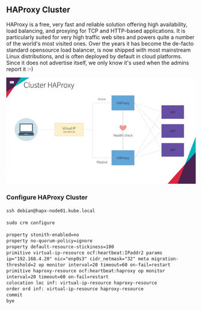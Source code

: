 ## HAProxy Cluster

HAProxy is a free, very fast and reliable solution offering high availability, load balancing, and proxying for TCP and HTTP-based applications. It is particularly suited for very high traffic web sites and powers quite a number of the world's most visited ones. Over the years it has become the de-facto standard opensource load balancer, is now shipped with most mainstream Linux distributions, and is often deployed by default in cloud platforms. Since it does not advertise itself, we only know it's used when the admins report it :-)

![](images/haproxy-cluster.gif)

### Configure HAProxy Cluster
```
ssh debian@hapx-node01.kube.local

sudo crm configure

property stonith-enabled=no
property no-quorum-policy=ignore
property default-resource-stickiness=100
primitive virtual-ip-resource ocf:heartbeat:IPaddr2 params ip="192.168.4.20" nic="enp0s3" cidr_netmask="32" meta migration-threshold=2 op monitor interval=20 timeout=60 on-fail=restart
primitive haproxy-resource ocf:heartbeat:haproxy op monitor interval=20 timeout=60 on-fail=restart
colocation loc inf: virtual-ip-resource haproxy-resource
order ord inf: virtual-ip-resource haproxy-resource
commit
bye